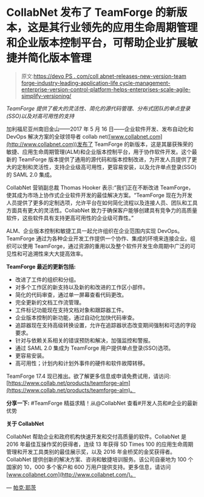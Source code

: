 # CollabNet 发布了 TeamForge 的新版本，这是其行业领先的应用生命周期管理和企业版本控制平台，可帮助企业扩展敏捷并简化版本管理

> 原文:[https://devo PS . com/coll abnet-releases-new-version-team forge-industry-leading-application-life cycle-management-enterprise-version-control-platform-helps-enterprises-scale-agile-simplify-versioning/](https://devops.com/collabnet-releases-new-version-teamforge-industry-leading-application-lifecycle-management-enterprise-version-control-platform-helps-enterprises-scale-agile-simplify-versioning/)

*TeamForge 提供了极大的灵活性、简化的源代码管理、分布式团队的单点登录(SSO)以及对高可用性的支持*

加利福尼亚州南旧金山——2017 年 5 月 16 日——企业软件开发、发布自动化和 DevOps 解决方案的全球领导者 collab net([www.collabnet.com](http://www.collabnet.com))发布了 TeamForge 的新版本，这是其屡获殊荣的敏捷、应用生命周期管理(ALM)和企业版本控制平台，用于协作软件开发。这个最新的 TeamForge 版本提供了通用的源代码和版本控制改进，为开发人员提供了更大的定制和灵活性，支持企业级高可用性，更容易安装，以及允许单点登录(SSO)的 SAML 2.0 集成。

CollabNet 营销副总裁 Thomas Hooker 表示:“我们正在不断改进 TeamForge，使其成为市场上协作式企业软件开发的最佳解决方案。“TeamForge 现在为开发人员提供了更多的定制选项，允许平台在如何简化流程以及连接人员、团队和工具方面具有更大的灵活性。CollabNet 致力于确保客户能够创建具有竞争力的高质量软件，这些软件具有支持更高可用性的企业级可靠性。”

ALM、企业版本控制和敏捷工具一起允许组织在企业范围内实现 DevOps。TeamForge 通过为各种企业开发工作提供一个协作、集成的环境来连接企业。组织可以使用 TeamForge，通过资源的重用以及整个软件开发生命周期中广泛的可见性和可追溯性来大大提高效率。

**TeamForge 最近的更新包括:**

*   改进了工件的组织和分组。
*   对多个工作区的新支持以及新的和改进的工作区小部件。
*   简化的代码审查，通过单一屏幕查看代码更改。
*   完全更新的文档工作流管理。
*   工件标记功能现在支持文档对象和跟踪器工件。
*   企业版本控制的新功能，通过自动化加快代码审查。
*   追踪器现在支持高级转换设置，允许在追踪器状态改变期间强制和可选的字段要求。
*   针对与依赖关系相关的错误预防和解决，加强监控和警报。
*   通过 SAML 2.0 集成为 TeamForge 用户提供单点登录(SSO)选项。
*   更容易安装。
*   高可用性；计划内和计划外事件的硬件和软件故障转移。

TeamForge 17.4 现已推出。欲了解更多信息或申请免费试用，请访问:[https://www.collab.net/products/teamforge-alm](https://www.collab.net/products/teamforge-alm)。

**分享一下:** #TeamForge 精益求精！从@CollabNet 查看#开发人员和#企业的最新优势

**关于 CollabNet**

CollabNet 帮助企业和政府机构快速开发和交付高质量的软件。CollabNet 是 2016 年最佳互操作奖的获得者，连续 13 年获得 SD Times 100 的应用生命周期管理和开发工具类别的最佳展示奖，以及 2016 年金桥奖的金奖获得者。CollabNet 提供创新的解决方案、咨询和敏捷培训服务。该公司自豪地为 100 个国家的 10，000 多个客户和 600 万用户提供支持。更多信息，请访问[www.collabnet.com](http://www.collabnet.com/)。

— [帕克·耶茨](https://devops.com/author/parkerdevops-com/)